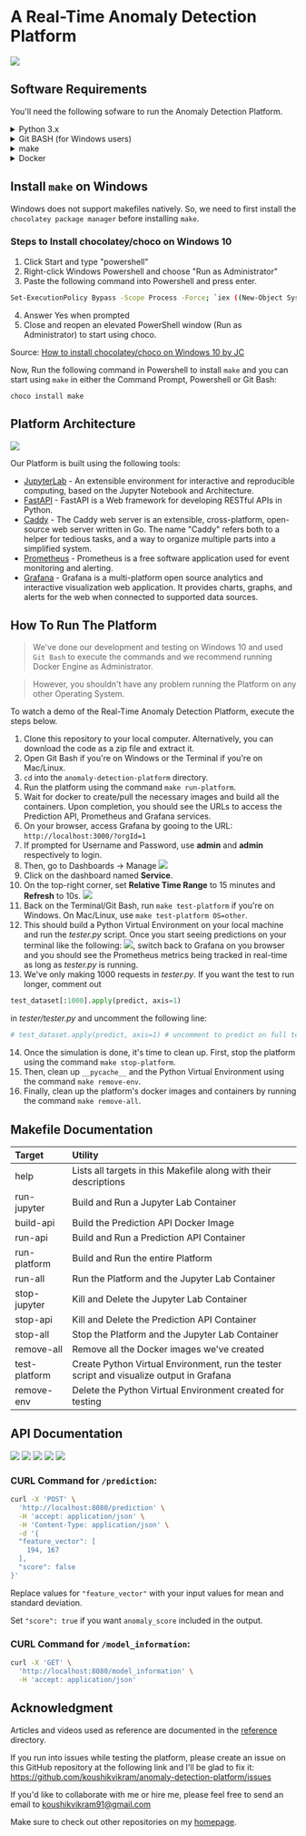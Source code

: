# A Real-Time Anomaly Detection Platform

![](images/dashboard-gif.gif)

## Software Requirements

You'll need the following sofware to run the Anomaly Detection Platform.
<details>
<summary> Python 3.x </summary>

![](images/python-logo.png)

Python is an interpreted high-level general-purpose programming language. Its design philosophy emphasizes code readability with its use of significant indentation. Its language constructs as well as its object-oriented approach aim to help programmers write clear, logical code for small and large-scale projects.

Python comes pre-installed with most Linux and Mac Systems. To install Python, follow the instructions provided here: https://www.python.org/downloads/

Please make sure you install a version of Python 3.x
</details>

<details>
<summary> Git BASH (for Windows users) </summary>

![](images/git-bash.jpg)

Git BASH is an application for Microsoft Windows environments which provides an emulation layer for a Git command line experience.

Install Git BASH if you're on a Windows machine by following the instructions here: https://gitforwindows.org/

</details>

<details>
<summary> make </summary>

![](images/gnu-make.png)

GNU Make is a tool which controls the generation of executables and other non-source files of a program from the program's source files.

Follow the instructions in the [Install make on Windows](https://github.com/koushikvikram/anomaly-detection-platform#install-make-on-windows) section to install `make` on Windows. 

To install `make` on Linux, follow the instructions listed on GNU's website: https://www.gnu.org/software/make/
</details>

<details>
<summary> Docker </summary>

![](images/docker-logo.jpg)

Docker is a set of platform as a service products that use OS-level virtualization to deliver software in packages called containers.

To install Docker, follow the instructions listed on Docker's website: https://docs.docker.com/desktop/#download-and-install
</details>

## Install `make` on Windows

Windows does not support makefiles natively. So, we need to first install the `chocolatey package manager` before installing `make`.

### Steps to Install chocolatey/choco on Windows 10
1. Click Start and type "powershell"
2. Right-click Windows Powershell and choose "Run as Administrator"
3. Paste the following command into Powershell and press enter.
```bash
Set-ExecutionPolicy Bypass -Scope Process -Force; `iex ((New-Object System.Net.WebClient).DownloadString('https://chocolatey.org/install.ps1'))
```
4. Answer Yes when prompted
5. Close and reopen an elevated PowerShell window (Run as Administrator) to start using choco.

Source: [How to install chocolatey/choco on Windows 10 by JC](https://jcutrer.com/windows/install-chocolatey-choco-windows10)

Now, Run the following command in Powershell to install `make` and you can start using `make` in either the Command Prompt, Powershell or Git Bash:
```
choco install make
```

## Platform Architecture

![](images/architecture-square-grey-background-monitoring-block.png)

Our Platform is built using the following tools:
- [JupyterLab](https://jupyter.org/) - An extensible environment for interactive and reproducible computing, based on the Jupyter Notebook and Architecture.
- [FastAPI](https://fastapi.tiangolo.com/) - FastAPI is a Web framework for developing RESTful APIs in Python.
- [Caddy](https://caddyserver.com/) - The Caddy web server is an extensible, cross-platform, open-source web server written in Go. The name "Caddy" refers both to a helper for tedious tasks, and a way to organize multiple parts into a simplified system.
- [Prometheus](https://prometheus.io/) - Prometheus is a free software application used for event monitoring and alerting. 
- [Grafana](https://grafana.com/) - Grafana is a multi-platform open source analytics and interactive visualization web application. It provides charts, graphs, and alerts for the web when connected to supported data sources.

## How To Run The Platform

> We've done our development and testing on Windows 10 and used `Git Bash` to execute the commands and we recommend running Docker Engine as Administrator.

> However, you shouldn't have any problem running the Platform on any other Operating System.

To watch a demo of the Real-Time Anomaly Detection Platform, execute the steps below.
1. Clone this repository to your local computer. Alternatively, you can download the code as a zip file and extract it.
2. Open Git Bash if you're on Windows or the Terminal if you're on Mac/Linux.
3. `cd` into the `anomaly-detection-platform` directory.
4. Run the platform using the command `make run-platform`.
5. Wait for docker to create/pull the necessary images and build all the containers. Upon completion, you should see the URLs to access the Prediction API, Prometheus and Grafana services.
6. On your browser, access Grafana by gooing to the URL: `http://localhost:3000/?orgId=1`
7. If prompted for Username and Password, use **admin** and **admin** respectively to login.
8. Then, go to Dashboards -> Manage ![](images/grafana-dashboards-manage.png)
9. Click on the dashboard named **Service**.
10. On the top-right corner, set **Relative Time Range** to 15 minutes and **Refresh** to 10s. ![](images/grafana-time.png)
11. Back on the Terminal/Git Bash, run `make test-platform` if you're on Windows. On Mac/Linux, use `make test-platform OS=other`.
12. This should build a Python Virtual Environment on your local machine and run the *tester.py* script. Once you start seeing predictions on your terminal like the following: ![](images/pred.png), switch back to Grafana on you browser and you should see the Prometheus metrics being tracked in real-time as long as *tester.py* is running.
13. We've only making 1000 requests in *tester.py*. If you want the test to run longer, comment out 
```python
test_dataset[:1000].apply(predict, axis=1)
```
in *tester/tester.py* and uncomment the following line:
```python
# test_dataset.apply(predict, axis=1) # uncomment to predict on full test set
```
14. Once the simulation is done, it's time to clean up. First, stop the platform using the command `make stop-platform`.
15. Then, clean up `__pycache__` and the Python Virtual Environment using the command `make remove-env`.
16. Finally, clean up the platform's docker images and containers by running the command `make remove-all`.

## Makefile Documentation

| Target        | Utility                                                          |
|:--------------|:-----------------------------------------------------------------|
| help          | Lists all targets in this Makefile along with their descriptions |
| run-jupyter   | Build and Run a Jupyter Lab Container                            |
| build-api     | Build the Prediction API Docker Image                            |
| run-api       | Build and Run a Prediction API Container                         |
| run-platform  | Build and Run the entire Platform                                |
| run-all       | Run the Platform and the Jupyter Lab Container                   |
| stop-jupyter  | Kill and Delete the Jupyter Lab Container                        |
| stop-api      | Kill and Delete the Prediction API Container                     |
| stop-all      | Stop the Platform and the Jupyter Lab Container                  |
| remove-all    | Remove all the Docker images we've created                       |
| test-platform | Create Python Virtual Environment, run the tester script and visualize output in Grafana |
| remove-env    | Delete the Python Virtual Environment created for testing        |


## API Documentation

![](images/api-documentation-1.png)
![](images/api-documentation-2.png)
![](images/api-documentation-3.png)
![](images/api-documentation-4.png)
![](images/api-documentation-5.png)

### CURL Command for `/prediction`:

```bash
curl -X 'POST' \
  'http://localhost:8080/prediction' \
  -H 'accept: application/json' \
  -H 'Content-Type: application/json' \
  -d '{
  "feature_vector": [
    194, 167
  ],
  "score": false
}'
```

Replace values for `"feature_vector"` with your input values for mean and standard deviation.

Set `"score": true` if you want `anomaly_score` included in the output.

### CURL Command for `/model_information`:

```bash
curl -X 'GET' \
  'http://localhost:8080/model_information' \
  -H 'accept: application/json'
```

## Acknowledgment

Articles and videos used as reference are documented in the [reference](https://github.com/koushikvikram/anomaly-detection-platform/tree/main/reference) directory.

If you run into issues while testing the platform, please create an issue on this GitHub repository at the following link and I'll be glad to fix it: https://github.com/koushikvikram/anomaly-detection-platform/issues

If you'd like to collaborate with me or hire me, please feel free to send an email to koushikvikram91@gmail.com

Make sure to check out other repositories on my [homepage](https://github.com/koushikvikram).
